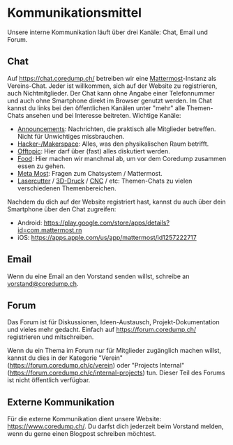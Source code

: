 # Kommunikationsmittel

Unsere interne Kommunikation läuft über drei Kanäle: Chat, Email und
Forum.

## Chat

Auf <https://chat.coredump.ch/> betreiben wir eine
[Mattermost](https://de.wikipedia.org/wiki/Mattermost)-Instanz als
Vereins-Chat. Jeder ist willkommen, sich auf der Website zu
registrieren, auch Nichtmitglieder. Der Chat kann ohne Angabe einer
Telefonnummer und auch ohne Smartphone direkt im Browser genutzt werden.
Im Chat kannst du links bei den öffentlichen Kanälen unter "mehr" alle
Themen-Chats ansehen und bei Interesse beitreten. Wichtige Kanäle:

- [Announcements](https://chat.coredump.ch/coredump/channels/town-square):
  Nachrichten, die praktisch alle Mitglieder betreffen. Nicht für
  Unwichtiges missbrauchen.
- [Hacker-/Makerspace](https://chat.coredump.ch/coredump/channels/hacker-makerspace):
  Alles, was den physikalischen Raum betrifft.
- [Offtopic](https://chat.coredump.ch/coredump/channels/off-topic): Hier
  darf über (fast) alles diskutiert werden.
- [Food](https://chat.coredump.ch/coredump/channels/food): Hier machen
  wir manchmal ab, um vor dem Coredump zusammen essen zu gehen.
- [Meta Most](https://chat.coredump.ch/coredump/channels/meta-most):
  Fragen zum Chatsystem / Mattermost.
- [Lasercutter](https://chat.coredump.ch/coredump/channels/lasercutter)
  / [3D-Druck](https://chat.coredump.ch/coredump/channels/3d-druck) /
  [CNC](https://chat.coredump.ch/coredump/channels/mpcnc) / etc:
  Themen-Chats zu vielen verschiedenen Themenbereichen.

Nachdem du dich auf der Website registriert hast, kannst du auch über
dein Smartphone über den Chat zugreifen:

- Android: <https://play.google.com/store/apps/details?id=com.mattermost.rn>
- iOS: <https://apps.apple.com/us/app/mattermost/id1257222717>

## Email

Wenn du eine Email an den Vorstand senden willst, schreibe an
[vorstand@coredump.ch](mailto:vorstand@coredump.ch).

## Forum

Das Forum ist für Diskussionen, Ideen-Austausch, Projekt-Dokumentation
und vieles mehr gedacht. Einfach auf <https://forum.coredump.ch/>
registrieren und mitschreiben.

Wenn du ein Thema im Forum nur für Mitglieder zugänglich machen willst,
kannst du dies in der Kategorie "Verein"
(<https://forum.coredump.ch/c/verein>) oder "Projects Internal"
(<https://forum.coredump.ch/c/internal-projects>) tun. Dieser Teil des
Forums ist nicht öffentlich verfügbar.

## Externe Kommunikation

Für die externe Kommunikation dient unsere Website:
<https://www.coredump.ch/>. Du darfst dich jederzeit beim Vorstand
melden, wenn du gerne einen Blogpost schreiben möchtest.
